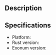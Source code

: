 ## Description

<!--
Please describe your issue here.
-->

## Specifications

- Platform:
- Rust version:
- Exonum version:
